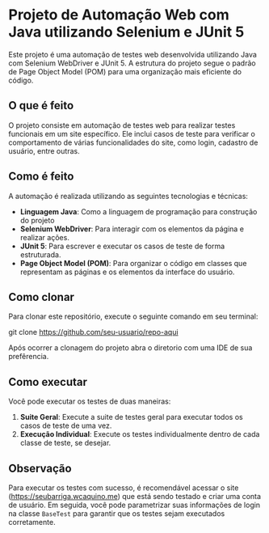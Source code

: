 # Projeto de Automação Web com Java utilizando Selenium e JUnit 5

Este projeto é uma automação de testes web desenvolvida utilizando Java com Selenium WebDriver e JUnit 5. A estrutura do projeto segue o padrão de Page Object Model (POM) para uma organização mais eficiente do código.

## O que é feito

O projeto consiste em automação de testes web para realizar testes funcionais em um site específico. Ele inclui casos de teste para verificar o comportamento de várias funcionalidades do site, como login, cadastro de usuário, entre outras.

## Como é feito

A automação é realizada utilizando as seguintes tecnologias e técnicas:

- **Linguagem Java**: Como a linguagem de programação para construção do projeto
- **Selenium WebDriver**: Para interagir com os elementos da página e realizar ações.
- **JUnit 5**: Para escrever e executar os casos de teste de forma estruturada.
- **Page Object Model (POM)**: Para organizar o código em classes que representam as páginas e os elementos da interface do usuário.

## Como clonar

Para clonar este repositório, execute o seguinte comando em seu terminal:

git clone https://github.com/seu-usuario/repo-aqui

Após ocorrer a clonagem do projeto abra o diretorio com uma IDE de sua prefêrencia.


## Como executar

Você pode executar os testes de duas maneiras:

1. **Suite Geral**: Execute a suite de testes geral para executar todos os casos de teste de uma vez.
2. **Execução Individual**: Execute os testes individualmente dentro de cada classe de teste, se desejar.

## Observação

Para executar os testes com sucesso, é recomendável acessar o site (https://seubarriga.wcaquino.me) que está sendo testado e criar uma conta de usuário. Em seguida, você pode parametrizar suas  informações de login na classe `BaseTest` para garantir que os testes sejam executados corretamente.

